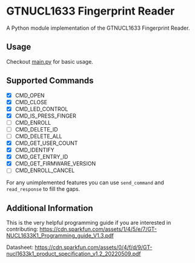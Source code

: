 # GTNUCL1633 Fingerprint Reader
A Python module implementation of the GTNUCL1633 Fingerprint Reader.

## Usage
Checkout [main.py](./main.py) for basic usage.

## Supported Commands
- [x] CMD_OPEN
- [x] CMD_CLOSE
- [x] CMD_LED_CONTROL
- [x] CMD_IS_PRESS_FINGER
- [ ] CMD_ENROLL
- [ ] CMD_DELETE_ID
- [ ] CMD_DELETE_ALL
- [x] CMD_GET_USER_COUNT
- [x] CMD_IDENTIFY
- [x] CMD_GET_ENTRY_ID
- [x] CMD_GET_FIRMWARE_VERSION
- [ ] CMD_ENROLL_CANCEL

For any unimplemented features you can use `send_command` and `read_response` to fill the gaps.

## Additional Information
This is the very helpful programming guide if you are interested in contributing: https://cdn.sparkfun.com/assets/1/4/5/e/7/GT-NUCL1633K1_Programming_guide_V1.3.pdf

Datasheet: https://cdn.sparkfun.com/assets/0/4/f/d/9/GT-nucl1633k1_product_specification_v1.2_20220509.pdf